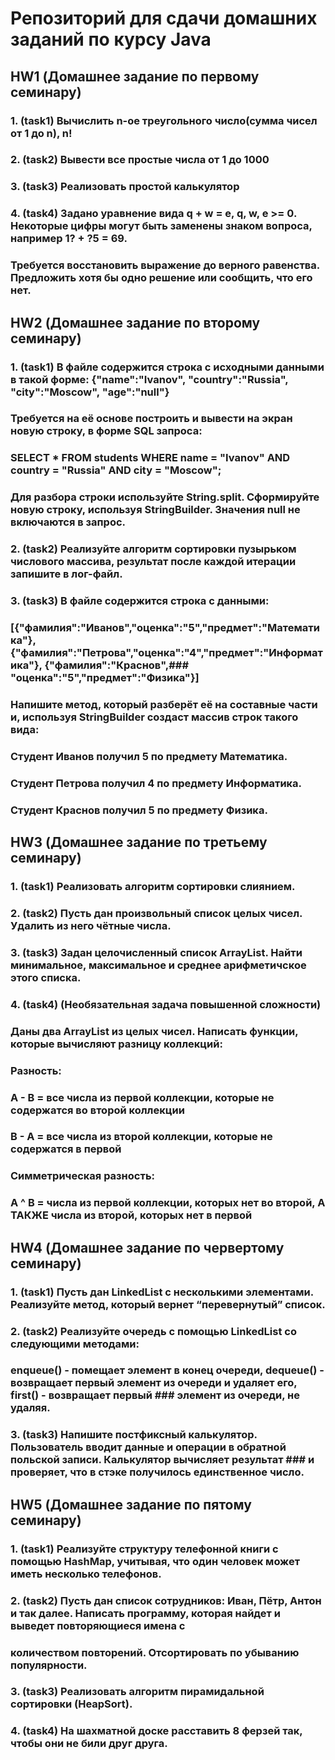 # Репозиторий для сдачи домашних заданий по курсу Java


## HW1 (Домашнее задание по первому семинару)

### 1. (task1) Вычислить n-ое треугольного число(сумма чисел от 1 до n), n! 
### 2. (task2) Вывести все простые числа от 1 до 1000 
### 3. (task3) Реализовать простой калькулятор
### 4. (task4) Задано уравнение вида q + w = e, q, w, e >= 0.  Некоторые цифры могут быть заменены знаком вопроса, например 1? + ?5 = 69. 
###    Требуется восстановить выражение до верного равенства.  Предложить хотя бы одно решение или сообщить, что его нет.


## HW2 (Домашнее задание по второму семинару) 

### 1. (task1) В файле содержится строка с исходными данными в такой форме: {"name":"Ivanov", "country":"Russia", "city":"Moscow", "age":"null"}
###    Требуется на её основе построить и вывести на экран новую строку, в форме SQL запроса:
###    SELECT * FROM students WHERE name = "Ivanov" AND country = "Russia" AND city = "Moscow";
###    Для разбора строки используйте String.split. Сформируйте новую строку, используя StringBuilder. Значения null не включаются в запрос.
### 2. (task2) Реализуйте алгоритм сортировки пузырьком числового массива, результат после каждой итерации запишите в лог-файл. 
### 3. (task3) В файле содержится строка с данными:
###    [{"фамилия":"Иванов","оценка":"5","предмет":"Математика"}, {"фамилия":"Петрова","оценка":"4","предмет":"Информатика"}, {"фамилия":"Краснов",###    "оценка":"5","предмет":"Физика"}]
###    Напишите метод, который разберёт её на составные части и, используя StringBuilder создаст массив строк такого вида:
###    Студент Иванов получил 5 по предмету Математика.
###    Студент Петрова получил 4 по предмету Информатика.
###    Студент Краснов получил 5 по предмету Физика.


## HW3 (Домашнее задание по третьему семинару)

### 1. (task1) Реализовать алгоритм сортировки слиянием.
### 2. (task2) Пусть дан произвольный список целых чисел. Удалить из него чётные числа.
### 3. (task3) Задан целочисленный список ArrayList. Найти минимальное, максимальное и среднее арифметичское этого списка.
### 4. (task4)  (Необязательная задача повышенной сложности)
###    Даны два ArrayList из целых чисел. Написать функции, которые вычисляют разницу коллекций:
###    Разность:
###    A - B = все числа из первой коллекции, которые не содержатся во второй коллекции
###    B - A = все числа из второй коллекции, которые не содержатся в первой
###    Симметрическая разность:
###    A ^ B = числа из первой коллекции, которых нет во второй, А ТАКЖЕ числа из второй, которых нет в первой


## HW4 (Домашнее задание по червертому семинару)

### 1. (task1) Пусть дан LinkedList с несколькими элементами. Реализуйте метод, который вернет “перевернутый” список.
### 2. (task2) Реализуйте очередь с помощью LinkedList со следующими методами:
###    enqueue() - помещает элемент в конец очереди, dequeue() - возвращает первый элемент из очереди и удаляет его, first() - возвращает первый ###    элемент из очереди, не удаляя.
### 3. (task3) Напишите постфиксный калькулятор. Пользователь вводит данные и операции в обратной польской записи. Калькулятор вычисляет результат ###    и проверяет, что в стэке получилось единственное число.


## HW5 (Домашнее задание по пятому семинару)

### 1. (task1) Реализуйте структуру телефонной книги с помощью HashMap, учитывая, что один человек может иметь несколько телефонов.
### 2. (task2) Пусть дан список сотрудников: Иван, Пётр, Антон и так далее. Написать программу, которая найдет и выведет повторяющиеся имена с 
###     количеством повторений. Отсортировать по убыванию популярности.
### 3. (task3) Реализовать алгоритм пирамидальной сортировки (HeapSort).
### 4. (task4)  На шахматной доске расставить 8 ферзей так, чтобы они не били друг друга.
